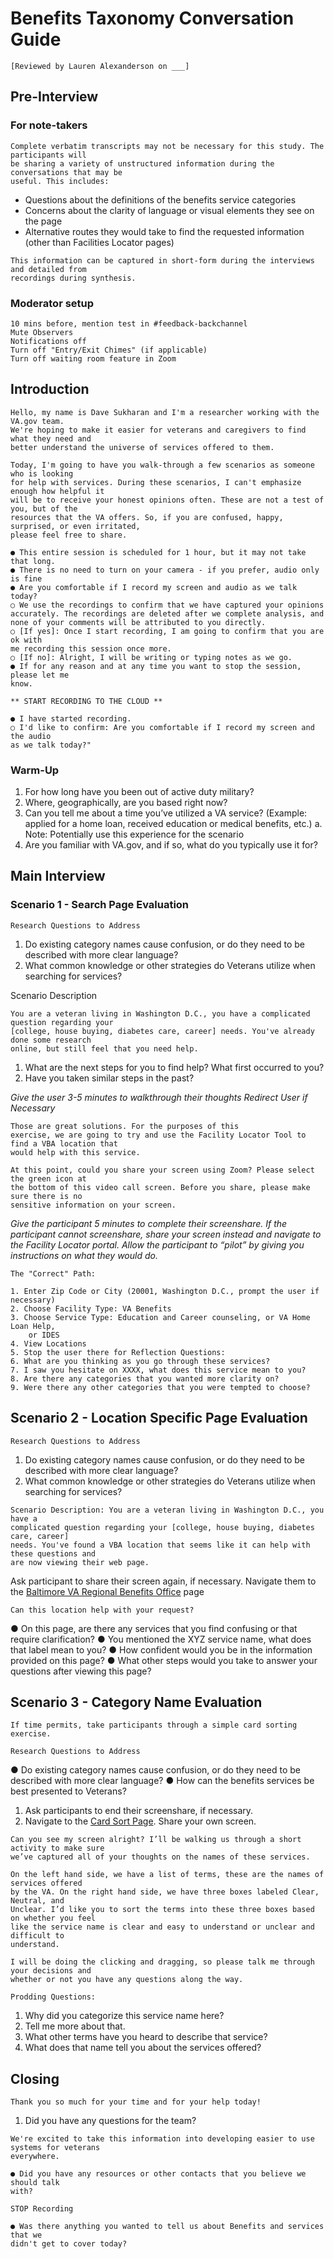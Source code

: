 # Benefits Taxonomy Conversation Guide

```
[Reviewed by Lauren Alexanderson on ___]
```
## Pre-Interview

### For note-takers

```
Complete verbatim transcripts may not be necessary for this study. The participants will
be sharing a variety of unstructured information during the conversations that may be
useful. This includes:
```

* Questions about the definitions of the benefits service categories
* Concerns about the clarity of language or visual elements they see on the page
* Alternative routes they would take to find the requested information (other than
Facilities Locator pages)

```
This information can be captured in short-form during the interviews and detailed from
recordings during synthesis.
```
### Moderator setup

```
10 mins before, mention test in #feedback-backchannel
Mute Observers
Notifications off
Turn off "Entry/Exit Chimes" (if applicable)
Turn off waiting room feature in Zoom
```

## Introduction

```
Hello, my name is Dave Sukharan and I'm a researcher working with the VA.gov team.
We're hoping to make it easier for veterans and caregivers to find what they need and
better understand the universe of services offered to them.
```
```
Today, I'm going to have you walk-through a few scenarios as someone who is looking
for help with services. During these scenarios, I can't emphasize enough how helpful it
will be to receive your honest opinions often. These are not a test of you, but of the
resources that the VA offers. So, if you are confused, happy, surprised, or even irritated,
please feel free to share.
```
```
● This entire session is scheduled for 1 hour, but it may not take that long.
● There is no need to turn on your camera - if you prefer, audio only is fine
● Are you comfortable if I record my screen and audio as we talk today?
○ We use the recordings to confirm that we have captured your opinions
accurately. The recordings are deleted after we complete analysis, and
none of your comments will be attributed to you directly.
○ [If yes]: Once I start recording, I am going to confirm that you are ok with
me recording this session once more.
○ [If no]: Alright, I will be writing or typing notes as we go.
● If for any reason and at any time you want to stop the session, please let me
know.
```
```
** START RECORDING TO THE CLOUD **
```
```
● I have started recording.
○ I'd like to confirm: Are you comfortable if I record my screen and the audio
as we talk today?"
```
### Warm-Up

1. For how long have you been out of active duty military?
2. Where, geographically, are you based right now?
3. Can you tell me about a time you’ve utilized a VA service? (Example: applied for
    a home loan, received education or medical benefits, etc.)
       a. Note: Potentially use this experience for the scenario
4. Are you familiar with VA.gov, and if so, what do you typically use it for?


## Main Interview

### Scenario 1 - Search Page Evaluation

```
Research Questions to Address
```
1. Do existing category names cause confusion, or do they need to be described with more
    clear language?
2. What common knowledge or other strategies do Veterans utilize when searching for
    services?


Scenario Description

```
You are a veteran living in Washington D.C., you have a complicated question regarding your
[college, house buying, diabetes care, career] needs. You've already done some research
online, but still feel that you need help.
```
1. What are the next steps for you to find help? What first occurred to you?
2. Have you taken similar steps in the past?


_Give the user 3-5 minutes to walkthrough their thoughts
Redirect User if Necessary_

```
Those are great solutions. For the purposes of this
exercise, we are going to try and use the Facility Locator Tool to find a VBA location that
would help with this service.
```
```
At this point, could you share your screen using Zoom? Please select the green icon at
the bottom of this video call screen. Before you share, please make sure there is no
sensitive information on your screen.
```
_Give the participant 5 minutes to complete their screenshare.
If the participant cannot screenshare, share your screen instead and navigate to the Facility Locator portal. Allow the participant to “pilot” by giving you instructions on what they would do._

```
The "Correct" Path:

1. Enter Zip Code or City (20001, Washington D.C., prompt the user if necessary)
2. Choose Facility Type: VA Benefits
3. Choose Service Type: Education and Career counseling, or VA Home Loan Help,
    or IDES
4. View Locations
5. Stop the user there for Reflection Questions:
6. What are you thinking as you go through these services?
7. I saw you hesitate on XXXX, what does this service mean to you?
8. Are there any categories that you wanted more clarity on?
9. Were there any other categories that you were tempted to choose?
```

## Scenario 2 - Location Specific Page Evaluation

```
Research Questions to Address
```
1. Do existing category names cause confusion, or do they need to be described with more
    clear language?
2. What common knowledge or other strategies do Veterans utilize when searching for
    services?
```
Scenario Description: You are a veteran living in Washington D.C., you have a
complicated question regarding your [college, house buying, diabetes care, career]
needs. You've found a VBA location that seems like it can help with these questions and
are now viewing their web page.
```

Ask participant to share their screen again, if necessary. Navigate them to the [Baltimore
VA Regional Benefits Office](https://www.va.gov/find-locations/facility/vba_313) page

```
Can this location help with your request?
```

● On this page, are there any services that you find confusing or that require
clarification?
● You mentioned the XYZ service name, what does that label mean to you?
● How confident would you be in the information provided on this page?
● What other steps would you take to answer your questions after viewing this
page?


## Scenario 3 - Category Name Evaluation

```
If time permits, take participants through a simple card sorting exercise.
```
```
Research Questions to Address
```

● Do existing category names cause confusion, or do they need to be described
with more clear language?
● How can the benefits services be best presented to Veterans?


1. Ask participants to end their screenshare, if necessary.
2. Navigate to the [Card Sort Page](https://app.mural.co/t/adhoccorporateworkspace2583/m/adhoccorporateworkspace2583/1641416955140/49022b3f69f3e814bf3e33cf24cdc2f02273db60). Share your own screen.

```
Can you see my screen alright? I’ll be walking us through a short activity to make sure
we’ve captured all of your thoughts on the names of these services.
```
```
On the left hand side, we have a list of terms, these are the names of services offered
by the VA. On the right hand side, we have three boxes labeled Clear, Neutral, and
Unclear. I’d like you to sort the terms into these three boxes based on whether you feel
like the service name is clear and easy to understand or unclear and difficult to
understand.
```
```
I will be doing the clicking and dragging, so please talk me through your decisions and
whether or not you have any questions along the way.
```
```
Prodding Questions:
```
1. Why did you categorize this service name here?
2. Tell me more about that.
3. What other terms have you heard to describe that service?
4. What does that name tell you about the services offered?


## Closing

```
Thank you so much for your time and for your help today!
```
1. Did you have any questions for the team?

```
We're excited to take this information into developing easier to use systems for veterans
everywhere.
```
```
● Did you have any resources or other contacts that you believe we should talk
with?
```
```
STOP Recording
```
```
● Was there anything you wanted to tell us about Benefits and services that we
didn't get to cover today?
```
